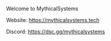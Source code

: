 Welcome to MythicalSystems

Website: https://mythicalsystems.tech

Discord: https://dsc.gg/mythicalsystems

